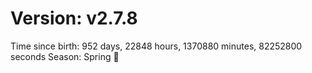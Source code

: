 # Version: v2.7.8
Time since birth: 952 days, 22848 hours, 1370880 minutes, 82252800 seconds
Season: Spring 🌸
